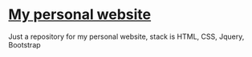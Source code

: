 # [My personal website](https://bbz0.github.io/personal-website/)
Just a repository for my personal website, stack is HTML, CSS, Jquery, Bootstrap